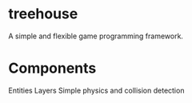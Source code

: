 # treehouse

A simple and flexible game programming framework.

# Components

Entities
Layers
Simple physics and collision detection
